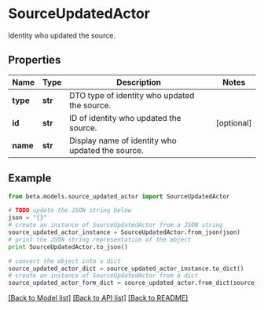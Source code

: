 # SourceUpdatedActor

Identity who updated the source.

## Properties
Name | Type | Description | Notes
------------ | ------------- | ------------- | -------------
**type** | **str** | DTO type of identity who updated the source. | 
**id** | **str** | ID of identity who updated the source. | [optional] 
**name** | **str** | Display name of identity who updated the source. | 

## Example

```python
from beta.models.source_updated_actor import SourceUpdatedActor

# TODO update the JSON string below
json = "{}"
# create an instance of SourceUpdatedActor from a JSON string
source_updated_actor_instance = SourceUpdatedActor.from_json(json)
# print the JSON string representation of the object
print SourceUpdatedActor.to_json()

# convert the object into a dict
source_updated_actor_dict = source_updated_actor_instance.to_dict()
# create an instance of SourceUpdatedActor from a dict
source_updated_actor_form_dict = source_updated_actor.from_dict(source_updated_actor_dict)
```
[[Back to Model list]](../README.md#documentation-for-models) [[Back to API list]](../README.md#documentation-for-api-endpoints) [[Back to README]](../README.md)


